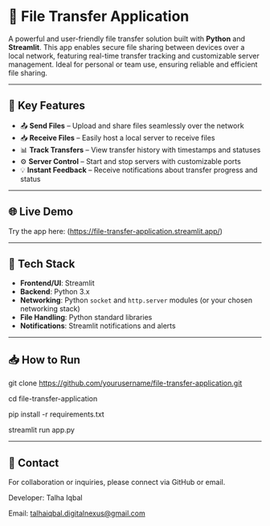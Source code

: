 # 📁 File Transfer Application

A powerful and user-friendly file transfer solution built with **Python** and **Streamlit**. This app enables secure file sharing between devices over a local network, featuring real-time transfer tracking and customizable server management. Ideal for personal or team use, ensuring reliable and efficient file sharing.

---

## 🚀 Key Features

- 📤 **Send Files** – Upload and share files seamlessly over the network  
- 📥 **Receive Files** – Easily host a local server to receive files  
- 📊 **Track Transfers** – View transfer history with timestamps and statuses  
- ⚙️ **Server Control** – Start and stop servers with customizable ports  
- 💡 **Instant Feedback** – Receive notifications about transfer progress and status  

---

## 🌐 Live Demo

Try the app here: (https://file-transfer-application.streamlit.app/)

---

## 🔧 Tech Stack

- **Frontend/UI**: Streamlit  
- **Backend**: Python 3.x  
- **Networking**: Python `socket` and `http.server` modules (or your chosen networking stack)  
- **File Handling**: Python standard libraries  
- **Notifications**: Streamlit notifications and alerts

----
📥 How to Run
----
git clone https://github.com/yourusername/file-transfer-application.git

cd file-transfer-application

pip install -r requirements.txt

streamlit run app.py



-----
📩 Contact
-----
For collaboration or inquiries, please connect via GitHub or email.

Developer: Talha Iqbal

Email: talhaiqbal.digitalnexus@gmail.com
